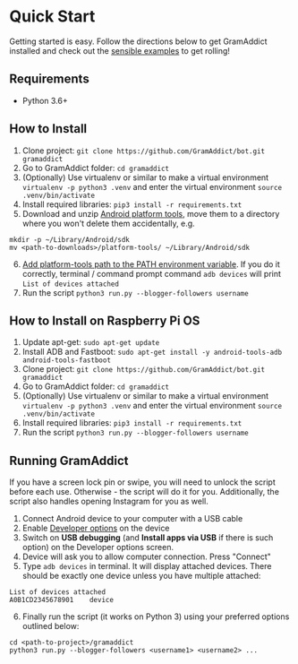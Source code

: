 # Quick Start

Getting started is easy. Follow the directions below to get GramAddict installed and check out the [sensible examples](/?id=sensible-examples) to get rolling!

## Requirements

- Python 3.6+

## How to Install
1. Clone project: `git clone https://github.com/GramAddict/bot.git gramaddict`
2. Go to GramAddict folder: `cd gramaddict`
3. (Optionally) Use virtualenv or similar to make a virtual environment `virtualenv -p python3 .venv` and enter the virtual environment `source .venv/bin/activate`
4. Install required libraries: `pip3 install -r requirements.txt`
5. Download and unzip [Android platform tools](https://developer.android.com/studio/releases/platform-tools), move them to a directory where you won't delete them accidentally, e.g.
```
mkdir -p ~/Library/Android/sdk
mv <path-to-downloads>/platform-tools/ ~/Library/Android/sdk
```
6. [Add platform-tools path to the PATH environment variable](https://github.com/GramAddict/bot/wiki/Adding-platform-tools-to-the-PATH-environment-variable). If you do it correctly, terminal / command prompt command `adb devices` will print `List of devices attached`
7. Run the script `python3 run.py --blogger-followers username`

## How to Install on Raspberry Pi OS
1. Update apt-get: `sudo apt-get update`
2. Install ADB and Fastboot: `sudo apt-get install -y android-tools-adb android-tools-fastboot`
3. Clone project: `git clone https://github.com/GramAddict/bot.git gramaddict`
4. Go to GramAddict folder: `cd gramaddict`
5. (Optionally) Use virtualenv or similar to make a virtual environment `virtualenv -p python3 .venv` and enter the virtual environment `source .venv/bin/activate`
6. Install required libraries: `pip3 install -r requirements.txt`
7. Run the script `python3 run.py --blogger-followers username`

## Running GramAddict

If you have a screen lock pin or swipe, you will need to unlock the script before each use. Otherwise - the script will do it for you. Additionally, the script also handles opening Instagram for you as well.

1. Connect Android device to your computer with a USB cable
2. Enable [Developer options](https://developer.android.com/studio/debug/dev-options#enable) on the device
3. Switch on **USB debugging** (and **Install apps via USB** if there is such option) on the Developer options screen.
4. Device will ask you to allow computer connection. Press "Connect"
5. Type `adb devices` in terminal. It will display attached devices. There should be exactly one device unless you have multiple attached:
```
List of devices attached
A0B1CD2345678901	device
```
6. Finally run the script (it works on Python 3) using your preferred options outlined below:
```
cd <path-to-project>/gramaddict
python3 run.py --blogger-followers <username1> <username2> ...
```